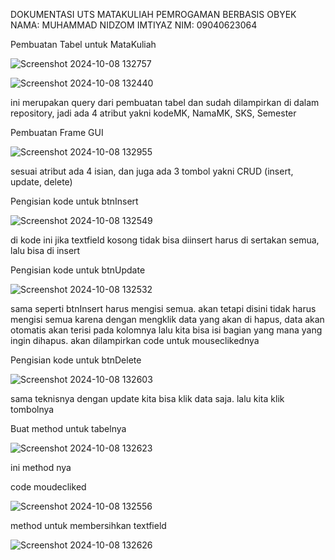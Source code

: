 DOKUMENTASI UTS MATAKULIAH PEMROGAMAN BERBASIS OBYEK
NAMA: MUHAMMAD NIDZOM IMTIYAZ
NIM: 09040623064

Pembuatan Tabel untuk MataKuliah

![Screenshot 2024-10-08 132757](https://github.com/user-attachments/assets/f154a92a-8924-413c-9564-220b2de19bf7)

![Screenshot 2024-10-08 132440](https://github.com/user-attachments/assets/d2e27cf1-fc62-4378-8895-7fd3790494e1)

ini merupakan query dari pembuatan tabel dan sudah dilampirkan di dalam repository, jadi ada 4 atribut yakni kodeMK, NamaMK, SKS, Semester

Pembuatan Frame GUI

![Screenshot 2024-10-08 132955](https://github.com/user-attachments/assets/1280afef-eb4f-417b-83a9-0035deb14d7e)

sesuai atribut ada 4 isian, dan juga ada 3 tombol yakni CRUD (insert, update, delete)

Pengisian kode untuk btnInsert

![Screenshot 2024-10-08 132549](https://github.com/user-attachments/assets/d9e2360e-a26e-4343-b7a9-a9ae3efede01)

di kode ini jika textfield kosong tidak bisa diinsert harus di sertakan semua, lalu bisa di insert

Pengisian kode untuk btnUpdate

![Screenshot 2024-10-08 132532](https://github.com/user-attachments/assets/02f53e1c-d9fb-472e-9f7e-3b2b7989cf52)

sama seperti btnInsert harus mengisi semua. akan tetapi disini tidak harus mengisi semua karena dengan mengklik data yang akan di hapus, data akan otomatis akan terisi pada kolomnya lalu kita bisa isi bagian yang mana yang ingin dihapus. akan dilampirkan code untuk mouseclikednya

Pengisian kode untuk btnDelete

![Screenshot 2024-10-08 132603](https://github.com/user-attachments/assets/dc6fa957-c338-4f28-abca-7dd0d00ac079)

sama teknisnya dengan update kita bisa klik data saja. lalu kita klik tombolnya

Buat method untuk tabelnya

![Screenshot 2024-10-08 132623](https://github.com/user-attachments/assets/cc450ce0-dc38-4020-a8e5-4b1d6fafe42e)

ini method nya

code moudecliked

![Screenshot 2024-10-08 132556](https://github.com/user-attachments/assets/7b8c1bc4-0791-40e6-a9ff-e1c60a1bfea4)

method untuk membersihkan textfield

![Screenshot 2024-10-08 132626](https://github.com/user-attachments/assets/e81e342b-38d3-48a4-badf-e53ad8541008)
